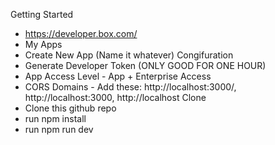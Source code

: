 Getting Started
- https://developer.box.com/
- My Apps
- Create New App (Name it whatever)
Congifuration
- Generate Developer Token (ONLY GOOD FOR ONE HOUR)
- App Access Level - App + Enterprise Access
- CORS Domains - Add these: http://localhost:3000/, http://localhost:3000, http://localhost
Clone
- Clone this github repo
- run npm install
- run npm run dev

